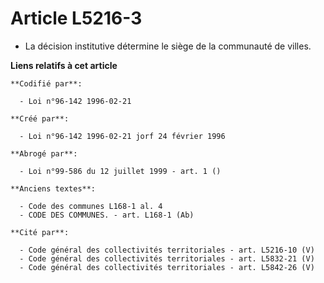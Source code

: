 # Article L5216-3

- La décision institutive détermine le siège de la communauté de villes.

**Liens relatifs à cet article**

	**Codifié par**:

	  - Loi n°96-142 1996-02-21

	**Créé par**:

	  - Loi n°96-142 1996-02-21 jorf 24 février 1996

	**Abrogé par**:

	  - Loi n°99-586 du 12 juillet 1999 - art. 1 ()

	**Anciens textes**:

	  - Code des communes L168-1 al. 4
	  - CODE DES COMMUNES. - art. L168-1 (Ab)

	**Cité par**:

	  - Code général des collectivités territoriales - art. L5216-10 (V)
	  - Code général des collectivités territoriales - art. L5832-21 (V)
	  - Code général des collectivités territoriales - art. L5842-26 (V)
